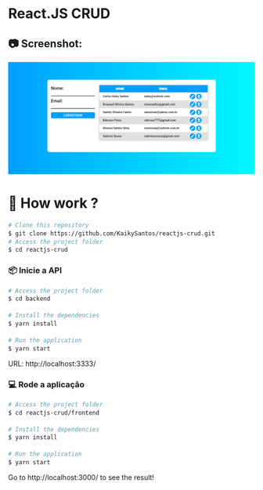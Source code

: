 # React.JS CRUD

## 📷 Screenshot:
<img src="./img-readme/print.PNG" width="700px">

# :construction_worker: How work ?

```bash
# Clone this repository
$ git clone https://github.com/KaikySantos/reactjs-crud.git
# Access the project folder
$ cd reactjs-crud
```
### 📦 Inicie a API

```bash
# Access the project folder
$ cd backend

# Install the dependencies
$ yarn install

# Run the application
$ yarn start
```
URL: http://localhost:3333/

### 💻 Rode a aplicação

```bash
# Access the project folder
$ cd reactjs-crud/frontend

# Install the dependencies
$ yarn install

# Run the application
$ yarn start
```
Go to http://localhost:3000/ to see the result!
